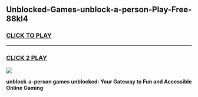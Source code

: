 
## Unblocked-Games-unblock-a-person-Play-Free-88kl4
<h3>
<a href="https://premium76.site?title=unblock-a-person&ref=20M">CLICK TO PLAY</a></h3>
<hr>

<h3>
<a href="https://premium76.site?title=unblock-a-person&ref=20M">CLICK 2 PLAY</a>
  
</h3>

<a href="https://premium76.site?title=unblock-a-person&ref=19M"><img src="https://clearcache.store/games.png"></a>


**unblock-a-person games unblocked: Your Gateway to Fun and Accessible Online Gaming**
